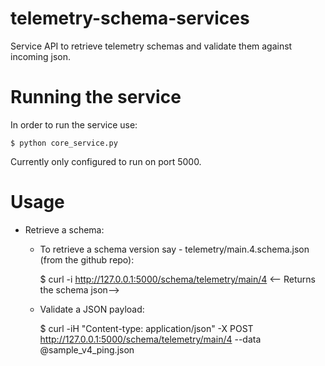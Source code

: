 # telemetry-schema-services
Service API to retrieve telemetry schemas and validate them against incoming json.

# Running the service #
In order to run the service use:

    $ python core_service.py
Currently only configured to run on port 5000.

# Usage #
  * Retrieve a schema:
    * To retrieve a schema version say - telemetry/main.4.schema.json (from the github repo):
	
        $ curl -i http://127.0.0.1:5000/schema/telemetry/main/4
		<-- Returns the schema json-->
     * Validate a JSON payload:
	   
        $ curl -iH "Content-type: application/json" -X POST http://127.0.0.1:5000/schema/telemetry/main/4 --data @sample_v4_ping.json



